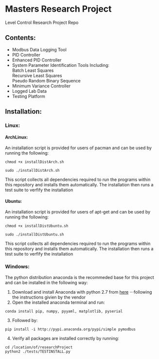 # Masters Research Project
Level Control Research Project Repo


## Contents:
* Modbus Data Logging Tool
* PID Controller
* Enhanced PID Controller
* System Parameter Identification Tools Including:  
 Batch Least Squares  
 Recursive Least Squares  
 Pseudo Random Binary Sequence
* Minimum Variance Controller  
* Logged Lab Data
* Testing Platform


## Installation:
### Linux:
#### ArchLinux:
An installation script is provided for users of pacman and can be used by
running the following:
```
chmod +x installDistArch.sh
```
```
sudo ./installDistArch.sh
```
This script collects all dependencies required to run the programs within this 
repository and installs them automatically. The installation then runs a test 
suite to verfify the installation

#### Ubuntu:
An installation script is provided for users of apt-get and can be used by
running the following:
```
chmod +x installDistUbuntu.sh
```
```
sudo ./installDistUbuntu.sh
```
This script collects all dependencies required to run the programs within this 
repository and installs them automatically. The installation then runs a test 
suite to verfify the installation

### Windows:
The python distribution anaconda is the recommeded base for this project and
can be installed in the following way:

1. Download and install Anaconda with python 2.7 from [here](https://www.continuum.io/downloads)
⋅⋅⋅following the instructions givien by the vendor
2. Open the installed anaconda terminal and run:
```
conda install pip, numpy, pyyaml, matplotlib, pyserial
```
3. Followed by:
```
pip install -i http://pypi.anaconda.org/pypi/simple pymodbus
```
4. Verify all packages are installed correctly by running:
```
cd /location/of/researchProject
python2 ./tests/TESTINSTALL.py
```